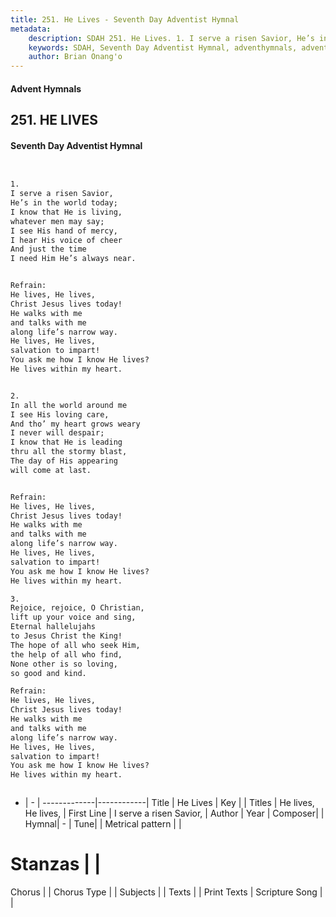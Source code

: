 ```yaml
---
title: 251. He Lives - Seventh Day Adventist Hymnal
metadata:
    description: SDAH 251. He Lives. 1. I serve a risen Savior, He’s in the world today; I know that He is living, whatever men may say; I see His hand of mercy, I hear His voice of cheer And just the time I need Him He’s always near. 
    keywords: SDAH, Seventh Day Adventist Hymnal, adventhymnals, advent hymnals, He Lives, I serve a risen Savior, ,He lives, He lives,
    author: Brian Onang'o
---
```


#### Advent Hymnals
## 251. HE LIVES
#### Seventh Day Adventist Hymnal

```txt


1.
I serve a risen Savior,
He’s in the world today;
I know that He is living,
whatever men may say;
I see His hand of mercy,
I hear His voice of cheer
And just the time
I need Him He’s always near.


Refrain:
He lives, He lives,
Christ Jesus lives today!
He walks with me
and talks with me
along life’s narrow way.
He lives, He lives,
salvation to impart!
You ask me how I know He lives?
He lives within my heart.


2.
In all the world around me
I see His loving care,
And tho’ my heart grows weary
I never will despair;
I know that He is leading
thru all the stormy blast,
The day of His appearing
will come at last.


Refrain:
He lives, He lives,
Christ Jesus lives today!
He walks with me
and talks with me
along life’s narrow way.
He lives, He lives,
salvation to impart!
You ask me how I know He lives?
He lives within my heart.

3.
Rejoice, rejoice, O Christian,
lift up your voice and sing,
Eternal hallelujahs
to Jesus Christ the King!
The hope of all who seek Him,
the help of all who find,
None other is so loving,
so good and kind.

Refrain:
He lives, He lives,
Christ Jesus lives today!
He walks with me
and talks with me
along life’s narrow way.
He lives, He lives,
salvation to impart!
You ask me how I know He lives?
He lives within my heart.



```

- |   -  |
-------------|------------|
Title | He Lives |
Key |  |
Titles | He lives, He lives, |
First Line | I serve a risen Savior, |
Author | 
Year | 
Composer|  |
Hymnal|  - |
Tune|  |
Metrical pattern | |
# Stanzas |  |
Chorus |  |
Chorus Type |  |
Subjects |  |
Texts |  |
Print Texts | 
Scripture Song |  |
  
